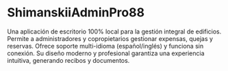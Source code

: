 # ShimanskiiAdminPro88
Una aplicación de escritorio 100% local para la gestión integral de edificios. Permite a administradores y copropietarios gestionar expensas, quejas y reservas. Ofrece soporte multi-idioma (español/inglés) y funciona sin conexión. Su diseño moderno y profesional garantiza una experiencia intuitiva, generando recibos y documentos.
